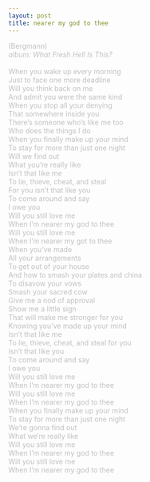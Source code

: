 ```yaml
---
layout: post
title: nearer my god to thee
---
```

<span style="color: #c0c0c0">(Bergmann)<br />
<i>album: What Fresh Hell Is This?</i><br />
<br />
When you wake up every morning<br />
Just to face one more deadline<br />
Will you think back on me<br />
And admit you were the same kind<br />
When you stop all your denying<br />
That somewhere inside you<br />
There&rsquo;s someone who&rsquo;s like me too<br />
Who does the things I do <br />
When you finally make up your mind<br />
To stay for more than just one night<br />
Will we find out <br />
What you&rsquo;re really like<br />
Isn&rsquo;t that like me<br />
To lie, thieve, cheat, and steal<br />
For you isn&rsquo;t that like you<br />
To come around and say<br />
I owe you<br />
Will you still love me<br />
When I&rsquo;m nearer my god to thee<br />
Will you still love me<br />
When I&rsquo;m nearer my got to thee<br />
When you&rsquo;ve made<br />
All your arrangements<br />
To get out of your house<br />
And how to smash your plates and china<br />
To disavow your vows<br />
Smash your sacred cow<br />
Give me a nod of approval<br />
Show me a little sign<br />
That will make me stronger for you<br />
Knowing you&rsquo;ve made up your mind<br />
Isn&rsquo;t that like me<br />
To lie, thieve, cheat, and steal for you<br />
Isn&rsquo;t that like you<br />
To come around and say<br />
I owe you<br />
Will you still love me<br />
When I&rsquo;m nearer my god to thee<br />
Will you still love me<br />
When I&rsquo;m nearer my god to thee<br />
When you finally make up your mind<br />
To stay for more than just one night<br />
We&rsquo;re gonna find out <br />
What we&rsquo;re really like<br />
Will you still love me<br />
When I&rsquo;m nearer my god to thee<br />
Will you still love me<br />
When I&rsquo;m nearer my god to thee<br />
</span>
<br />
